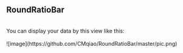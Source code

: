 <h2>RoundRatioBar</h2><br/>
     You can display your data by this view like this:<br/><br/>
      ![image](https://github.com/CMqiao/RoundRatioBar/master/pic.png)
     

